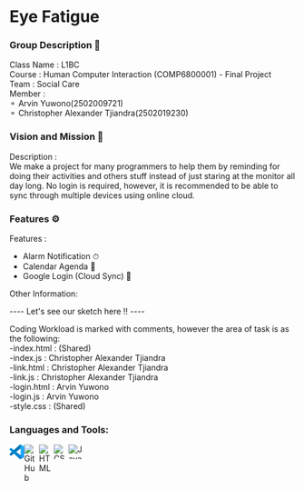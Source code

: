# Eye Fatigue <br />
### Group Description 👥
Class Name : L1BC <br />
Course     : Human Computer Interaction (COMP6800001) - Final Project <br />
Team       : Social Care <br />
Member     : <br />
⚬ Arvin Yuwono(2502009721)<br />
⚬ Christopher Alexander Tjiandra(2502019230)<br />

### Vision and Mission 🤔
Description : <br />
We make a project for many programmers to help them by reminding for doing their activities and others stuff instead of just staring at the monitor all day   long. No login is required, however, it is recommended to be able to sync through multiple devices using online cloud.

### Features ⚙️
Features :<br />
 - Alarm Notification ⏱<br />
 - Calendar Agenda 📆<br />
 - Google Login (Cloud Sync) 📲<br />

Other Information:<br />

----  Let's see our sketch here !!  ---- <br/>

Coding Workload is marked with comments, however the area of task is as the following: <br/>
-index.html : (Shared) <br/>
-index.js   : Christopher Alexander Tjiandra <br/>
-link.html  : Christopher Alexander Tjiandra <br/>
-link.js    : Christopher Alexander Tjiandra <br/>
-login.html : Arvin Yuwono <br/>
-login.js   :  Arvin Yuwono <br/>
-style.css  : (Shared) <br/>


### Languages and Tools:

<img align="left" alt="Visual Studio Code" width="26px" src="https://raw.githubusercontent.com/github/explore/80688e429a7d4ef2fca1e82350fe8e3517d3494d/topics/visual-studio-code/visual-studio-code.png" />
<img align="left" alt="GitHub" width="26px" 
src="https://github.githubassets.com/images/modules/logos_page/GitHub-Mark.png" />
<img align="left" alt="HTML" width="26px"
src="https://w7.pngwing.com/pngs/201/90/png-transparent-logo-html-html5.png" />
<img align="left" alt="CSS" width="26px" height="26px"
src="https://w7.pngwing.com/pngs/696/424/png-transparent-logo-css-css3-thumbnail.png" />
<img align="left" alt="Javacsript" width="26px" height="26px"
src="https://upload.wikimedia.org/wikipedia/commons/thumb/9/99/Unofficial_JavaScript_logo_2.svg/2048px-Unofficial_JavaScript_logo_2.svg.png" />

